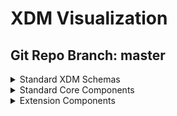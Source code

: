 # XDM Visualization
## Git Repo Branch: master
<details>
<summary>Standard XDM Schemas</summary>
<ul>
<li><a href="http://opensource.adobe.com/xdmVisualization/prod/master/uberschemas.product-generated.html">uberschemas.product-generated</a></li>
<li><a href="http://opensource.adobe.com/xdmVisualization/prod/master/uberschemas.opportunity-contact-role-generated.html">uberschemas.opportunity-contact-role-generated</a></li>
<li><a href="http://opensource.adobe.com/xdmVisualization/prod/master/uberschemas.campaign-generated.html">uberschemas.campaign-generated</a></li>
<li><a href="http://opensource.adobe.com/xdmVisualization/prod/master/uberschemas.opportunity-generated.html">uberschemas.opportunity-generated</a></li>
<li><a href="http://opensource.adobe.com/xdmVisualization/prod/master/uberschemas.profile-generated.html">uberschemas.profile-generated</a></li>
<li><a href="http://opensource.adobe.com/xdmVisualization/prod/master/uberschemas.segmentdefinition-generated.html">uberschemas.segmentdefinition-generated</a></li>
<li><a href="http://opensource.adobe.com/xdmVisualization/prod/master/uberschemas.graphs-generated.html">uberschemas.graphs-generated</a></li>
<li><a href="http://opensource.adobe.com/xdmVisualization/prod/master/uberschemas.experienceevent-generated.html">uberschemas.experienceevent-generated</a></li>
<li><a href="http://opensource.adobe.com/xdmVisualization/prod/master/uberschemas.account-generated.html">uberschemas.account-generated</a></li>
<li><a href="http://opensource.adobe.com/xdmVisualization/prod/master/uberschemas.campaign-member-generated.html">uberschemas.campaign-member-generated</a></li>
</ul>
</details>
<details>
<summary>Standard Core Components</summary>
<ul>
<li><a href="http://opensource.adobe.com/xdmVisualization/prod/master/behaviors.time-series.html">behaviors.time-series</a></li>
<li><a href="http://opensource.adobe.com/xdmVisualization/prod/master/behaviors.record.html">behaviors.record</a></li>
<li><a href="http://opensource.adobe.com/xdmVisualization/prod/master/common.identity.html">common.identity</a></li>
<li><a href="http://opensource.adobe.com/xdmVisualization/prod/master/classes.experienceevent.html">classes.experienceevent</a></li>
<li><a href="http://opensource.adobe.com/xdmVisualization/prod/master/classes.profile.html">classes.profile</a></li>
<li><a href="http://opensource.adobe.com/xdmVisualization/prod/master/classes.graphs.html">classes.graphs</a></li>
<li><a href="http://opensource.adobe.com/xdmVisualization/prod/master/classes.product.html">classes.product</a></li>
<li><a href="http://opensource.adobe.com/xdmVisualization/prod/master/classes.campaign.html">classes.campaign</a></li>
<li><a href="http://opensource.adobe.com/xdmVisualization/prod/master/classes.b2b.account.html">classes.b2b.account</a></li>
<li><a href="http://opensource.adobe.com/xdmVisualization/prod/master/classes.b2b.account-person.html">classes.b2b.account-person</a></li>
<li><a href="http://opensource.adobe.com/xdmVisualization/prod/master/classes.b2b.marketing-list-member.html">classes.b2b.marketing-list-member</a></li>
<li><a href="http://opensource.adobe.com/xdmVisualization/prod/master/classes.b2b.opportunity.html">classes.b2b.opportunity</a></li>
<li><a href="http://opensource.adobe.com/xdmVisualization/prod/master/classes.b2b.opportunity-contact-role.html">classes.b2b.opportunity-contact-role</a></li>
<li><a href="http://opensource.adobe.com/xdmVisualization/prod/master/classes.b2b.marketing-list.html">classes.b2b.marketing-list</a></li>
<li><a href="http://opensource.adobe.com/xdmVisualization/prod/master/classes.b2b.opportunity-person.html">classes.b2b.opportunity-person</a></li>
<li><a href="http://opensource.adobe.com/xdmVisualization/prod/master/classes.campaign-member.html">classes.campaign-member</a></li>
<li><a href="http://opensource.adobe.com/xdmVisualization/prod/master/classes.segmentdefinition.html">classes.segmentdefinition</a></li>
<li><a href="http://opensource.adobe.com/xdmVisualization/prod/master/classes.fsi.atm.html">classes.fsi.atm</a></li>
<li><a href="http://opensource.adobe.com/xdmVisualization/prod/master/classes.fsi.branch.html">classes.fsi.branch</a></li>
<li><a href="http://opensource.adobe.com/xdmVisualization/prod/master/datatypes.device.html">datatypes.device</a></li>
<li><a href="http://opensource.adobe.com/xdmVisualization/prod/master/datatypes.interactions.poi-interaction.html">datatypes.interactions.poi-interaction</a></li>
<li><a href="http://opensource.adobe.com/xdmVisualization/prod/master/datatypes.interactions.meeting-interaction.html">datatypes.interactions.meeting-interaction</a></li>
<li><a href="http://opensource.adobe.com/xdmVisualization/prod/master/datatypes.interactions.email-interaction.html">datatypes.interactions.email-interaction</a></li>
<li><a href="http://opensource.adobe.com/xdmVisualization/prod/master/datatypes.interactions.beacon-interaction-details.html">datatypes.interactions.beacon-interaction-details</a></li>
<li><a href="http://opensource.adobe.com/xdmVisualization/prod/master/datatypes.interactions.phone-interaction.html">datatypes.interactions.phone-interaction</a></li>
<li><a href="http://opensource.adobe.com/xdmVisualization/prod/master/datatypes.identityitem.html">datatypes.identityitem</a></li>
<li><a href="http://opensource.adobe.com/xdmVisualization/prod/master/datatypes.consentstring.html">datatypes.consentstring</a></li>
<li><a href="http://opensource.adobe.com/xdmVisualization/prod/master/datatypes.currency.html">datatypes.currency</a></li>
<li><a href="http://opensource.adobe.com/xdmVisualization/prod/master/datatypes.environment.html">datatypes.environment</a></li>
<li><a href="http://opensource.adobe.com/xdmVisualization/prod/master/datatypes.demographic.emailaddress.html">datatypes.demographic.emailaddress</a></li>
<li><a href="http://opensource.adobe.com/xdmVisualization/prod/master/datatypes.demographic.geo.html">datatypes.demographic.geo</a></li>
<li><a href="http://opensource.adobe.com/xdmVisualization/prod/master/datatypes.demographic.place.html">datatypes.demographic.place</a></li>
<li><a href="http://opensource.adobe.com/xdmVisualization/prod/master/datatypes.demographic.phonenumber.html">datatypes.demographic.phonenumber</a></li>
<li><a href="http://opensource.adobe.com/xdmVisualization/prod/master/datatypes.demographic.geounit.html">datatypes.demographic.geounit</a></li>
<li><a href="http://opensource.adobe.com/xdmVisualization/prod/master/datatypes.demographic.address.html">datatypes.demographic.address</a></li>
<li><a href="http://opensource.adobe.com/xdmVisualization/prod/master/datatypes.enduserids.html">datatypes.enduserids</a></li>
<li><a href="http://opensource.adobe.com/xdmVisualization/prod/master/datatypes.pushdetail.html">datatypes.pushdetail</a></li>
<li><a href="http://opensource.adobe.com/xdmVisualization/prod/master/datatypes.person.person.html">datatypes.person.person</a></li>
<li><a href="http://opensource.adobe.com/xdmVisualization/prod/master/datatypes.person.person-name.html">datatypes.person.person-name</a></li>
<li><a href="http://opensource.adobe.com/xdmVisualization/prod/master/datatypes.web.webpagedetails.html">datatypes.web.webpagedetails</a></li>
<li><a href="http://opensource.adobe.com/xdmVisualization/prod/master/datatypes.web.webinfo.html">datatypes.web.webinfo</a></li>
<li><a href="http://opensource.adobe.com/xdmVisualization/prod/master/datatypes.web.webreferrer.html">datatypes.web.webreferrer</a></li>
<li><a href="http://opensource.adobe.com/xdmVisualization/prod/master/datatypes.web.webinteraction.html">datatypes.web.webinteraction</a></li>
<li><a href="http://opensource.adobe.com/xdmVisualization/prod/master/datatypes.geo-interaction-details.html">datatypes.geo-interaction-details</a></li>
<li><a href="http://opensource.adobe.com/xdmVisualization/prod/master/datatypes.consent-preferences.html">datatypes.consent-preferences</a></li>
<li><a href="http://opensource.adobe.com/xdmVisualization/prod/master/datatypes.poi-detail.html">datatypes.poi-detail</a></li>
<li><a href="http://opensource.adobe.com/xdmVisualization/prod/master/datatypes.optinout-additional-details.html">datatypes.optinout-additional-details</a></li>
<li><a href="http://opensource.adobe.com/xdmVisualization/prod/master/datatypes.product.html">datatypes.product</a></li>
<li><a href="http://opensource.adobe.com/xdmVisualization/prod/master/datatypes.pushnotificationtoken.html">datatypes.pushnotificationtoken</a></li>
<li><a href="http://opensource.adobe.com/xdmVisualization/prod/master/datatypes.optinout.html">datatypes.optinout</a></li>
<li><a href="http://opensource.adobe.com/xdmVisualization/prod/master/datatypes.b2b.account-organization.html">datatypes.b2b.account-organization</a></li>
<li><a href="http://opensource.adobe.com/xdmVisualization/prod/master/datatypes.b2b.organization.html">datatypes.b2b.organization</a></li>
<li><a href="http://opensource.adobe.com/xdmVisualization/prod/master/datatypes.b2b.b2b-source.html">datatypes.b2b.b2b-source</a></li>
<li><a href="http://opensource.adobe.com/xdmVisualization/prod/master/datatypes.b2b.b2b-account.html">datatypes.b2b.b2b-account</a></li>
<li><a href="http://opensource.adobe.com/xdmVisualization/prod/master/datatypes.b2b.orgunit.html">datatypes.b2b.orgunit</a></li>
<li><a href="http://opensource.adobe.com/xdmVisualization/prod/master/datatypes.player-state.html">datatypes.player-state</a></li>
<li><a href="http://opensource.adobe.com/xdmVisualization/prod/master/datatypes.namespace.html">datatypes.namespace</a></li>
<li><a href="http://opensource.adobe.com/xdmVisualization/prod/master/datatypes.search.html">datatypes.search</a></li>
<li><a href="http://opensource.adobe.com/xdmVisualization/prod/master/datatypes.deprecated-consentpreferences.html">datatypes.deprecated-consentpreferences</a></li>
<li><a href="http://opensource.adobe.com/xdmVisualization/prod/master/datatypes.browserdetails.html">datatypes.browserdetails</a></li>
<li><a href="http://opensource.adobe.com/xdmVisualization/prod/master/datatypes.identity.html">datatypes.identity</a></li>
<li><a href="http://opensource.adobe.com/xdmVisualization/prod/master/datatypes.segmentidentity.html">datatypes.segmentidentity</a></li>
<li><a href="http://opensource.adobe.com/xdmVisualization/prod/master/datatypes.marketing.directmarketing-address.html">datatypes.marketing.directmarketing-address</a></li>
<li><a href="http://opensource.adobe.com/xdmVisualization/prod/master/datatypes.marketing.advertising-timed-asset-reference.html">datatypes.marketing.advertising-timed-asset-reference</a></li>
<li><a href="http://opensource.adobe.com/xdmVisualization/prod/master/datatypes.marketing.marketing.html">datatypes.marketing.marketing</a></li>
<li><a href="http://opensource.adobe.com/xdmVisualization/prod/master/datatypes.marketing.directmarketing-phonenumber.html">datatypes.marketing.directmarketing-phonenumber</a></li>
<li><a href="http://opensource.adobe.com/xdmVisualization/prod/master/datatypes.marketing.advertising-break.html">datatypes.marketing.advertising-break</a></li>
<li><a href="http://opensource.adobe.com/xdmVisualization/prod/master/datatypes.marketing.adviewability.html">datatypes.marketing.adviewability</a></li>
<li><a href="http://opensource.adobe.com/xdmVisualization/prod/master/datatypes.marketing.advertising.html">datatypes.marketing.advertising</a></li>
<li><a href="http://opensource.adobe.com/xdmVisualization/prod/master/datatypes.marketing.direct-marketing.html">datatypes.marketing.direct-marketing</a></li>
<li><a href="http://opensource.adobe.com/xdmVisualization/prod/master/datatypes.marketing.advertising-timed-asset-view-details.html">datatypes.marketing.advertising-timed-asset-view-details</a></li>
<li><a href="http://opensource.adobe.com/xdmVisualization/prod/master/datatypes.marketing.commerce.html">datatypes.marketing.commerce</a></li>
<li><a href="http://opensource.adobe.com/xdmVisualization/prod/master/datatypes.marketing.directmarketing-emailaddress.html">datatypes.marketing.directmarketing-emailaddress</a></li>
<li><a href="http://opensource.adobe.com/xdmVisualization/prod/master/datatypes.external.id3.audio.html">datatypes.external.id3.audio</a></li>
<li><a href="http://opensource.adobe.com/xdmVisualization/prod/master/datatypes.external.schema.geoshape.html">datatypes.external.schema.geoshape</a></li>
<li><a href="http://opensource.adobe.com/xdmVisualization/prod/master/datatypes.external.schema.geocircle.html">datatypes.external.schema.geocircle</a></li>
<li><a href="http://opensource.adobe.com/xdmVisualization/prod/master/datatypes.external.schema.geocoordinates.html">datatypes.external.schema.geocoordinates</a></li>
<li><a href="http://opensource.adobe.com/xdmVisualization/prod/master/datatypes.external.iptc.season.html">datatypes.external.iptc.season</a></li>
<li><a href="http://opensource.adobe.com/xdmVisualization/prod/master/datatypes.external.iptc.series.html">datatypes.external.iptc.series</a></li>
<li><a href="http://opensource.adobe.com/xdmVisualization/prod/master/datatypes.external.iptc.creator.html">datatypes.external.iptc.creator</a></li>
<li><a href="http://opensource.adobe.com/xdmVisualization/prod/master/datatypes.external.iptc.rating.html">datatypes.external.iptc.rating</a></li>
<li><a href="http://opensource.adobe.com/xdmVisualization/prod/master/datatypes.external.iptc.episode.html">datatypes.external.iptc.episode</a></li>
<li><a href="http://opensource.adobe.com/xdmVisualization/prod/master/datatypes.profilestitch.html">datatypes.profilestitch</a></li>
<li><a href="http://opensource.adobe.com/xdmVisualization/prod/master/datatypes.placecontext.html">datatypes.placecontext</a></li>
<li><a href="http://opensource.adobe.com/xdmVisualization/prod/master/datatypes.auditing.auditable.html">datatypes.auditing.auditable</a></li>
<li><a href="http://opensource.adobe.com/xdmVisualization/prod/master/datatypes.auditing.external-source-system-audit.html">datatypes.auditing.external-source-system-audit</a></li>
<li><a href="http://opensource.adobe.com/xdmVisualization/prod/master/datatypes.productlistitem.html">datatypes.productlistitem</a></li>
<li><a href="http://opensource.adobe.com/xdmVisualization/prod/master/datatypes.data.linkclicks.html">datatypes.data.linkclicks</a></li>
<li><a href="http://opensource.adobe.com/xdmVisualization/prod/master/datatypes.data.product-list-adds.html">datatypes.data.product-list-adds</a></li>
<li><a href="http://opensource.adobe.com/xdmVisualization/prod/master/datatypes.data.product-list-reopens.html">datatypes.data.product-list-reopens</a></li>
<li><a href="http://opensource.adobe.com/xdmVisualization/prod/master/datatypes.data.product-list-opens.html">datatypes.data.product-list-opens</a></li>
<li><a href="http://opensource.adobe.com/xdmVisualization/prod/master/datatypes.data.user-complaints.html">datatypes.data.user-complaints</a></li>
<li><a href="http://opensource.adobe.com/xdmVisualization/prod/master/datatypes.data.checkouts.html">datatypes.data.checkouts</a></li>
<li><a href="http://opensource.adobe.com/xdmVisualization/prod/master/datatypes.data.metricdefinition.html">datatypes.data.metricdefinition</a></li>
<li><a href="http://opensource.adobe.com/xdmVisualization/prod/master/datatypes.data.poi-exits.html">datatypes.data.poi-exits</a></li>
<li><a href="http://opensource.adobe.com/xdmVisualization/prod/master/datatypes.data.product-list-views.html">datatypes.data.product-list-views</a></li>
<li><a href="http://opensource.adobe.com/xdmVisualization/prod/master/datatypes.data.paymentitem.html">datatypes.data.paymentitem</a></li>
<li><a href="http://opensource.adobe.com/xdmVisualization/prod/master/datatypes.data.measure.html">datatypes.data.measure</a></li>
<li><a href="http://opensource.adobe.com/xdmVisualization/prod/master/datatypes.data.pageviews.html">datatypes.data.pageviews</a></li>
<li><a href="http://opensource.adobe.com/xdmVisualization/prod/master/datatypes.data.unsubscriptions.html">datatypes.data.unsubscriptions</a></li>
<li><a href="http://opensource.adobe.com/xdmVisualization/prod/master/datatypes.data.save-for-laters.html">datatypes.data.save-for-laters</a></li>
<li><a href="http://opensource.adobe.com/xdmVisualization/prod/master/datatypes.data.record-timeseries-events.html">datatypes.data.record-timeseries-events</a></li>
<li><a href="http://opensource.adobe.com/xdmVisualization/prod/master/datatypes.data.bounces.html">datatypes.data.bounces</a></li>
<li><a href="http://opensource.adobe.com/xdmVisualization/prod/master/datatypes.data.not-sent.html">datatypes.data.not-sent</a></li>
<li><a href="http://opensource.adobe.com/xdmVisualization/prod/master/datatypes.data.datasource.html">datatypes.data.datasource</a></li>
<li><a href="http://opensource.adobe.com/xdmVisualization/prod/master/datatypes.data.product-views.html">datatypes.data.product-views</a></li>
<li><a href="http://opensource.adobe.com/xdmVisualization/prod/master/datatypes.data.product-list-removals.html">datatypes.data.product-list-removals</a></li>
<li><a href="http://opensource.adobe.com/xdmVisualization/prod/master/datatypes.data.impressions.html">datatypes.data.impressions</a></li>
<li><a href="http://opensource.adobe.com/xdmVisualization/prod/master/datatypes.data.mirror-pages.html">datatypes.data.mirror-pages</a></li>
<li><a href="http://opensource.adobe.com/xdmVisualization/prod/master/datatypes.data.order.html">datatypes.data.order</a></li>
<li><a href="http://opensource.adobe.com/xdmVisualization/prod/master/datatypes.data.non-deliverables.html">datatypes.data.non-deliverables</a></li>
<li><a href="http://opensource.adobe.com/xdmVisualization/prod/master/datatypes.data.purchases.html">datatypes.data.purchases</a></li>
<li><a href="http://opensource.adobe.com/xdmVisualization/prod/master/datatypes.data.sends.html">datatypes.data.sends</a></li>
<li><a href="http://opensource.adobe.com/xdmVisualization/prod/master/datatypes.data.opens.html">datatypes.data.opens</a></li>
<li><a href="http://opensource.adobe.com/xdmVisualization/prod/master/datatypes.data.cart-abandons.html">datatypes.data.cart-abandons</a></li>
<li><a href="http://opensource.adobe.com/xdmVisualization/prod/master/datatypes.data.poi-entries.html">datatypes.data.poi-entries</a></li>
<li><a href="http://opensource.adobe.com/xdmVisualization/prod/master/datatypes.industry-verticals.comparisons.html">datatypes.industry-verticals.comparisons</a></li>
<li><a href="http://opensource.adobe.com/xdmVisualization/prod/master/datatypes.industry-verticals.implementationdetails.html">datatypes.industry-verticals.implementationdetails</a></li>
<li><a href="http://opensource.adobe.com/xdmVisualization/prod/master/datatypes.industry-verticals.tool-usage.html">datatypes.industry-verticals.tool-usage</a></li>
<li><a href="http://opensource.adobe.com/xdmVisualization/prod/master/datatypes.industry-verticals.policy-details.html">datatypes.industry-verticals.policy-details</a></li>
<li><a href="http://opensource.adobe.com/xdmVisualization/prod/master/datatypes.industry-verticals.impressions.html">datatypes.industry-verticals.impressions</a></li>
<li><a href="http://opensource.adobe.com/xdmVisualization/prod/master/datatypes.industry-verticals.form-applications.html">datatypes.industry-verticals.form-applications</a></li>
<li><a href="http://opensource.adobe.com/xdmVisualization/prod/master/datatypes.industry-verticals.transaction.html">datatypes.industry-verticals.transaction</a></li>
<li><a href="http://opensource.adobe.com/xdmVisualization/prod/master/datatypes.industry-verticals.file-transfer.html">datatypes.industry-verticals.file-transfer</a></li>
<li><a href="http://opensource.adobe.com/xdmVisualization/prod/master/datatypes.industry-verticals.subscription.html">datatypes.industry-verticals.subscription</a></li>
<li><a href="http://opensource.adobe.com/xdmVisualization/prod/master/datatypes.industry-verticals.selfservice.html">datatypes.industry-verticals.selfservice</a></li>
<li><a href="http://opensource.adobe.com/xdmVisualization/prod/master/datatypes.industry-verticals.internal-site-search.html">datatypes.industry-verticals.internal-site-search</a></li>
<li><a href="http://opensource.adobe.com/xdmVisualization/prod/master/datatypes.industry-verticals.financial-account.html">datatypes.industry-verticals.financial-account</a></li>
<li><a href="http://opensource.adobe.com/xdmVisualization/prod/master/datatypes.segmentmembershipitem.html">datatypes.segmentmembershipitem</a></li>
<li><a href="http://opensource.adobe.com/xdmVisualization/prod/master/datatypes.application.html">datatypes.application</a></li>
<li><a href="http://opensource.adobe.com/xdmVisualization/prod/master/datatypes.segmentmembership.html">datatypes.segmentmembership</a></li>
<li><a href="http://opensource.adobe.com/xdmVisualization/prod/master/datatypes.profilestitchidentity.html">datatypes.profilestitchidentity</a></li>
<li><a href="http://opensource.adobe.com/xdmVisualization/prod/master/datatypes.channels.channel.html">datatypes.channels.channel</a></li>
<li><a href="http://opensource.adobe.com/xdmVisualization/prod/master/datatypes.channels.application.html">datatypes.channels.application</a></li>
<li><a href="http://opensource.adobe.com/xdmVisualization/prod/master/datatypes.channels.phone.html">datatypes.channels.phone</a></li>
<li><a href="http://opensource.adobe.com/xdmVisualization/prod/master/datatypes.media.media-timed-qoe.html">datatypes.media.media-timed-qoe</a></li>
<li><a href="http://opensource.adobe.com/xdmVisualization/prod/master/datatypes.media.media-timed.html">datatypes.media.media-timed</a></li>
<li><a href="http://opensource.adobe.com/xdmVisualization/prod/master/datatypes.media.media-timed-chapter-view-details.html">datatypes.media.media-timed-chapter-view-details</a></li>
<li><a href="http://opensource.adobe.com/xdmVisualization/prod/master/datatypes.media.media-timed-chapter.html">datatypes.media.media-timed-chapter</a></li>
<li><a href="http://opensource.adobe.com/xdmVisualization/prod/master/datatypes.media.media-timed-asset-view-details.html">datatypes.media.media-timed-asset-view-details</a></li>
<li><a href="http://opensource.adobe.com/xdmVisualization/prod/master/datatypes.media.media.html">datatypes.media.media</a></li>
<li><a href="http://opensource.adobe.com/xdmVisualization/prod/master/datatypes.media.media-timed-chapter-asset-reference.html">datatypes.media.media-timed-chapter-asset-reference</a></li>
<li><a href="http://opensource.adobe.com/xdmVisualization/prod/master/datatypes.media.media-timed-asset-reference.html">datatypes.media.media-timed-asset-reference</a></li>
<li><a href="http://opensource.adobe.com/xdmVisualization/prod/master/datatypes.media.media-timed-audio.html">datatypes.media.media-timed-audio</a></li>
<li><a href="http://opensource.adobe.com/xdmVisualization/prod/master/mixins.opportunity.opportunity-details.html">mixins.opportunity.opportunity-details</a></li>
<li><a href="http://opensource.adobe.com/xdmVisualization/prod/master/mixins.segment-definition.segmentdefinition-expression.html">mixins.segment-definition.segmentdefinition-expression</a></li>
<li><a href="http://opensource.adobe.com/xdmVisualization/prod/master/mixins.shared.external-source-system-audit-details.html">mixins.shared.external-source-system-audit-details</a></li>
<li><a href="http://opensource.adobe.com/xdmVisualization/prod/master/mixins.shared.identitymap.html">mixins.shared.identitymap</a></li>
<li><a href="http://opensource.adobe.com/xdmVisualization/prod/master/mixins.shared.person-identifier.html">mixins.shared.person-identifier</a></li>
<li><a href="http://opensource.adobe.com/xdmVisualization/prod/master/mixins.product.product-category.html">mixins.product.product-category</a></li>
<li><a href="http://opensource.adobe.com/xdmVisualization/prod/master/mixins.product.product-catalog.html">mixins.product.product-catalog</a></li>
<li><a href="http://opensource.adobe.com/xdmVisualization/prod/master/mixins.product.product-identifiers.html">mixins.product.product-identifiers</a></li>
<li><a href="http://opensource.adobe.com/xdmVisualization/prod/master/mixins.product.product-catalog-category.html">mixins.product.product-catalog-category</a></li>
<li><a href="http://opensource.adobe.com/xdmVisualization/prod/master/mixins.product.product-measurement.html">mixins.product.product-measurement</a></li>
<li><a href="http://opensource.adobe.com/xdmVisualization/prod/master/mixins.profile.b2b-person-components.html">mixins.profile.b2b-person-components</a></li>
<li><a href="http://opensource.adobe.com/xdmVisualization/prod/master/mixins.profile.profile-person-details-v2.html">mixins.profile.profile-person-details-v2</a></li>
<li><a href="http://opensource.adobe.com/xdmVisualization/prod/master/mixins.profile.profile-segmentation.html">mixins.profile.profile-segmentation</a></li>
<li><a href="http://opensource.adobe.com/xdmVisualization/prod/master/mixins.profile.profile-inferred-person.html">mixins.profile.profile-inferred-person</a></li>
<li><a href="http://opensource.adobe.com/xdmVisualization/prod/master/mixins.profile.profile-test-profile.html">mixins.profile.profile-test-profile</a></li>
<li><a href="http://opensource.adobe.com/xdmVisualization/prod/master/mixins.profile.profile-work-details.html">mixins.profile.profile-work-details</a></li>
<li><a href="http://opensource.adobe.com/xdmVisualization/prod/master/mixins.profile.profile-consents.html">mixins.profile.profile-consents</a></li>
<li><a href="http://opensource.adobe.com/xdmVisualization/prod/master/mixins.profile.profile-preferences-details.html">mixins.profile.profile-preferences-details</a></li>
<li><a href="http://opensource.adobe.com/xdmVisualization/prod/master/mixins.profile.profile-directmarketing.html">mixins.profile.profile-directmarketing</a></li>
<li><a href="http://opensource.adobe.com/xdmVisualization/prod/master/mixins.profile.profile-personal-details.html">mixins.profile.profile-personal-details</a></li>
<li><a href="http://opensource.adobe.com/xdmVisualization/prod/master/mixins.profile.profile-phones.html">mixins.profile.profile-phones</a></li>
<li><a href="http://opensource.adobe.com/xdmVisualization/prod/master/mixins.profile.profile-push-notification-details.html">mixins.profile.profile-push-notification-details</a></li>
<li><a href="http://opensource.adobe.com/xdmVisualization/prod/master/mixins.profile.profile-subscriptions.html">mixins.profile.profile-subscriptions</a></li>
<li><a href="http://opensource.adobe.com/xdmVisualization/prod/master/mixins.profile.b2b-person-details.html">mixins.profile.b2b-person-details</a></li>
<li><a href="http://opensource.adobe.com/xdmVisualization/prod/master/mixins.profile.profile-privacy.html">mixins.profile.profile-privacy</a></li>
<li><a href="http://opensource.adobe.com/xdmVisualization/prod/master/mixins.profile.profile-push-details.html">mixins.profile.profile-push-details</a></li>
<li><a href="http://opensource.adobe.com/xdmVisualization/prod/master/mixins.profile.profile-other-work-details.html">mixins.profile.profile-other-work-details</a></li>
<li><a href="http://opensource.adobe.com/xdmVisualization/prod/master/mixins.profile.profile-owning-entities.html">mixins.profile.profile-owning-entities</a></li>
<li><a href="http://opensource.adobe.com/xdmVisualization/prod/master/mixins.profile.profile-person-details.html">mixins.profile.profile-person-details</a></li>
<li><a href="http://opensource.adobe.com/xdmVisualization/prod/master/mixins.experience-event.experienceevent-implementation-details.html">mixins.experience-event.experienceevent-implementation-details</a></li>
<li><a href="http://opensource.adobe.com/xdmVisualization/prod/master/mixins.experience-event.experienceevent-segmentmembership.html">mixins.experience-event.experienceevent-segmentmembership</a></li>
<li><a href="http://opensource.adobe.com/xdmVisualization/prod/master/mixins.experience-event.experienceevent-directmarketing.html">mixins.experience-event.experienceevent-directmarketing</a></li>
<li><a href="http://opensource.adobe.com/xdmVisualization/prod/master/mixins.experience-event.experienceevent-profile-stitch.html">mixins.experience-event.experienceevent-profile-stitch</a></li>
<li><a href="http://opensource.adobe.com/xdmVisualization/prod/master/mixins.experience-event.experienceevent-consumer.html">mixins.experience-event.experienceevent-consumer</a></li>
<li><a href="http://opensource.adobe.com/xdmVisualization/prod/master/mixins.experience-event.experienceevent-paperless-enrollment-steps.html">mixins.experience-event.experienceevent-paperless-enrollment-steps</a></li>
<li><a href="http://opensource.adobe.com/xdmVisualization/prod/master/mixins.experience-event.experienceevent-user-login-process.html">mixins.experience-event.experienceevent-user-login-process</a></li>
<li><a href="http://opensource.adobe.com/xdmVisualization/prod/master/mixins.experience-event.experienceevent-commerce.html">mixins.experience-event.experienceevent-commerce</a></li>
<li><a href="http://opensource.adobe.com/xdmVisualization/prod/master/mixins.experience-event.experienceevent-marketing.html">mixins.experience-event.experienceevent-marketing</a></li>
<li><a href="http://opensource.adobe.com/xdmVisualization/prod/master/mixins.experience-event.experienceevent-technical-details.html">mixins.experience-event.experienceevent-technical-details</a></li>
<li><a href="http://opensource.adobe.com/xdmVisualization/prod/master/mixins.experience-event.experienceevent-user-account-details.html">mixins.experience-event.experienceevent-user-account-details</a></li>
<li><a href="http://opensource.adobe.com/xdmVisualization/prod/master/mixins.experience-event.experienceevent-support-site-search.html">mixins.experience-event.experienceevent-support-site-search</a></li>
<li><a href="http://opensource.adobe.com/xdmVisualization/prod/master/mixins.experience-event.experienceevent-social-network-usage-details.html">mixins.experience-event.experienceevent-social-network-usage-details</a></li>
<li><a href="http://opensource.adobe.com/xdmVisualization/prod/master/mixins.experience-event.experienceevent-knowledge-base-details.html">mixins.experience-event.experienceevent-knowledge-base-details</a></li>
<li><a href="http://opensource.adobe.com/xdmVisualization/prod/master/mixins.experience-event.experienceevent-enduserids.html">mixins.experience-event.experienceevent-enduserids</a></li>
<li><a href="http://opensource.adobe.com/xdmVisualization/prod/master/mixins.experience-event.experienceevent-watchlist-steps.html">mixins.experience-event.experienceevent-watchlist-steps</a></li>
<li><a href="http://opensource.adobe.com/xdmVisualization/prod/master/mixins.experience-event.experienceevent-loyalty-details.html">mixins.experience-event.experienceevent-loyalty-details</a></li>
<li><a href="http://opensource.adobe.com/xdmVisualization/prod/master/mixins.experience-event.experienceevent-service-payment-details.html">mixins.experience-event.experienceevent-service-payment-details</a></li>
<li><a href="http://opensource.adobe.com/xdmVisualization/prod/master/mixins.experience-event.experienceevent-pushtracking.html">mixins.experience-event.experienceevent-pushtracking</a></li>
<li><a href="http://opensource.adobe.com/xdmVisualization/prod/master/mixins.experience-event.experienceevent-offer-impression-details.html">mixins.experience-event.experienceevent-offer-impression-details</a></li>
<li><a href="http://opensource.adobe.com/xdmVisualization/prod/master/mixins.experience-event.experienceevent-file-upload-details.html">mixins.experience-event.experienceevent-file-upload-details</a></li>
<li><a href="http://opensource.adobe.com/xdmVisualization/prod/master/mixins.experience-event.experienceevent-channel.html">mixins.experience-event.experienceevent-channel</a></li>
<li><a href="http://opensource.adobe.com/xdmVisualization/prod/master/mixins.experience-event.experienceevent-financial-calculator-steps.html">mixins.experience-event.experienceevent-financial-calculator-steps</a></li>
<li><a href="http://opensource.adobe.com/xdmVisualization/prod/master/mixins.experience-event.experienceevent-web.html">mixins.experience-event.experienceevent-web</a></li>
<li><a href="http://opensource.adobe.com/xdmVisualization/prod/master/mixins.experience-event.experienceevent-privacy.html">mixins.experience-event.experienceevent-privacy</a></li>
<li><a href="http://opensource.adobe.com/xdmVisualization/prod/master/mixins.experience-event.experienceevent-search.html">mixins.experience-event.experienceevent-search</a></li>
<li><a href="http://opensource.adobe.com/xdmVisualization/prod/master/mixins.experience-event.experienceevent-file-download-details.html">mixins.experience-event.experienceevent-file-download-details</a></li>
<li><a href="http://opensource.adobe.com/xdmVisualization/prod/master/mixins.experience-event.experienceevent-advertising.html">mixins.experience-event.experienceevent-advertising</a></li>
<li><a href="http://opensource.adobe.com/xdmVisualization/prod/master/mixins.experience-event.experienceevent-loan-details.html">mixins.experience-event.experienceevent-loan-details</a></li>
<li><a href="http://opensource.adobe.com/xdmVisualization/prod/master/mixins.experience-event.experienceevent-environment-details.html">mixins.experience-event.experienceevent-environment-details</a></li>
<li><a href="http://opensource.adobe.com/xdmVisualization/prod/master/mixins.experience-event.experienceevent-request-credit-score-steps.html">mixins.experience-event.experienceevent-request-credit-score-steps</a></li>
<li><a href="http://opensource.adobe.com/xdmVisualization/prod/master/mixins.experience-event.experienceevent-media.html">mixins.experience-event.experienceevent-media</a></li>
<li><a href="http://opensource.adobe.com/xdmVisualization/prod/master/mixins.experience-event.experienceevent-survey-response-details.html">mixins.experience-event.experienceevent-survey-response-details</a></li>
<li><a href="http://opensource.adobe.com/xdmVisualization/prod/master/mixins.experience-event.experienceevent-financial-account-creation-steps.html">mixins.experience-event.experienceevent-financial-account-creation-steps</a></li>
<li><a href="http://opensource.adobe.com/xdmVisualization/prod/master/mixins.experience-event.experienceevent-application.html">mixins.experience-event.experienceevent-application</a></li>
<li><a href="http://opensource.adobe.com/xdmVisualization/prod/master/mixins.experience-event.experienceevent-quote-request-steps.html">mixins.experience-event.experienceevent-quote-request-steps</a></li>
<li><a href="http://opensource.adobe.com/xdmVisualization/prod/master/mixins.experience-event.events.scorechanged.html">mixins.experience-event.events.scorechanged</a></li>
<li><a href="http://opensource.adobe.com/xdmVisualization/prod/master/mixins.experience-event.events.linkclicks.html">mixins.experience-event.events.linkclicks</a></li>
<li><a href="http://opensource.adobe.com/xdmVisualization/prod/master/mixins.experience-event.events.convert-lead.html">mixins.experience-event.events.convert-lead</a></li>
<li><a href="http://opensource.adobe.com/xdmVisualization/prod/master/mixins.experience-event.events.add-to-list.html">mixins.experience-event.events.add-to-list</a></li>
<li><a href="http://opensource.adobe.com/xdmVisualization/prod/master/mixins.experience-event.events.opportunityupdated.html">mixins.experience-event.events.opportunityupdated</a></li>
<li><a href="http://opensource.adobe.com/xdmVisualization/prod/master/mixins.experience-event.events.interesting-moment.html">mixins.experience-event.events.interesting-moment</a></li>
<li><a href="http://opensource.adobe.com/xdmVisualization/prod/master/mixins.experience-event.events.formfilledout.html">mixins.experience-event.events.formfilledout</a></li>
<li><a href="http://opensource.adobe.com/xdmVisualization/prod/master/mixins.experience-event.events.visit-webpage.html">mixins.experience-event.events.visit-webpage</a></li>
<li><a href="http://opensource.adobe.com/xdmVisualization/prod/master/mixins.experience-event.events.emailbounced.html">mixins.experience-event.events.emailbounced</a></li>
<li><a href="http://opensource.adobe.com/xdmVisualization/prod/master/mixins.experience-event.events.emailunsubscribed.html">mixins.experience-event.events.emailunsubscribed</a></li>
<li><a href="http://opensource.adobe.com/xdmVisualization/prod/master/mixins.experience-event.events.new-lead.html">mixins.experience-event.events.new-lead</a></li>
<li><a href="http://opensource.adobe.com/xdmVisualization/prod/master/mixins.experience-event.events.remove-from-opportunity.html">mixins.experience-event.events.remove-from-opportunity</a></li>
<li><a href="http://opensource.adobe.com/xdmVisualization/prod/master/mixins.experience-event.events.emailbouncedsoft.html">mixins.experience-event.events.emailbouncedsoft</a></li>
<li><a href="http://opensource.adobe.com/xdmVisualization/prod/master/mixins.experience-event.events.remove-from-list.html">mixins.experience-event.events.remove-from-list</a></li>
<li><a href="http://opensource.adobe.com/xdmVisualization/prod/master/mixins.experience-event.events.add-to-opportunity.html">mixins.experience-event.events.add-to-opportunity</a></li>
<li><a href="http://opensource.adobe.com/xdmVisualization/prod/master/mixins.experience-event.events.statusincampaignprogressionchanged.html">mixins.experience-event.events.statusincampaignprogressionchanged</a></li>
<li><a href="http://opensource.adobe.com/xdmVisualization/prod/master/mixins.experience-event.events.emailopened.html">mixins.experience-event.events.emailopened</a></li>
<li><a href="http://opensource.adobe.com/xdmVisualization/prod/master/mixins.experience-event.events.emailclicked.html">mixins.experience-event.events.emailclicked</a></li>
<li><a href="http://opensource.adobe.com/xdmVisualization/prod/master/mixins.experience-event.events.emaildelivered.html">mixins.experience-event.events.emaildelivered</a></li>
<li><a href="http://opensource.adobe.com/xdmVisualization/prod/master/mixins.experience-event.experienceevent-card-actions.html">mixins.experience-event.experienceevent-card-actions</a></li>
<li><a href="http://opensource.adobe.com/xdmVisualization/prod/master/mixins.experience-event.experienceevent-support-request.html">mixins.experience-event.experienceevent-support-request</a></li>
<li><a href="http://opensource.adobe.com/xdmVisualization/prod/master/mixins.experience-event.experienceevent-personal-finance-details.html">mixins.experience-event.experienceevent-personal-finance-details</a></li>
<li><a href="http://opensource.adobe.com/xdmVisualization/prod/master/mixins.experience-event.industry-verticals.experienceevent-contact-request-details.html">mixins.experience-event.industry-verticals.experienceevent-contact-request-details</a></li>
<li><a href="http://opensource.adobe.com/xdmVisualization/prod/master/mixins.experience-event.industry-verticals.experienceevent-lodging-reservation.html">mixins.experience-event.industry-verticals.experienceevent-lodging-reservation</a></li>
<li><a href="http://opensource.adobe.com/xdmVisualization/prod/master/mixins.experience-event.industry-verticals.experienceevent-upsell-details.html">mixins.experience-event.industry-verticals.experienceevent-upsell-details</a></li>
<li><a href="http://opensource.adobe.com/xdmVisualization/prod/master/mixins.experience-event.industry-verticals.experienceevent-flight-reservation.html">mixins.experience-event.industry-verticals.experienceevent-flight-reservation</a></li>
<li><a href="http://opensource.adobe.com/xdmVisualization/prod/master/mixins.experience-event.industry-verticals.experienceevent-dining-reservation.html">mixins.experience-event.industry-verticals.experienceevent-dining-reservation</a></li>
<li><a href="http://opensource.adobe.com/xdmVisualization/prod/master/mixins.experience-event.industry-verticals.experienceevent-device-details.html">mixins.experience-event.industry-verticals.experienceevent-device-details</a></li>
<li><a href="http://opensource.adobe.com/xdmVisualization/prod/master/mixins.experience-event.industry-verticals.experienceevent-appointment-request-steps.html">mixins.experience-event.industry-verticals.experienceevent-appointment-request-steps</a></li>
<li><a href="http://opensource.adobe.com/xdmVisualization/prod/master/mixins.experience-event.industry-verticals.experienceevent-credit-limit-increase-details.html">mixins.experience-event.industry-verticals.experienceevent-credit-limit-increase-details</a></li>
<li><a href="http://opensource.adobe.com/xdmVisualization/prod/master/mixins.experience-event.industry-verticals.experienceevent-upgrade-details.html">mixins.experience-event.industry-verticals.experienceevent-upgrade-details</a></li>
<li><a href="http://opensource.adobe.com/xdmVisualization/prod/master/mixins.experience-event.industry-verticals.experienceevent-bill-pay-steps.html">mixins.experience-event.industry-verticals.experienceevent-bill-pay-steps</a></li>
<li><a href="http://opensource.adobe.com/xdmVisualization/prod/master/mixins.experience-event.industry-verticals.experienceevent-alert-setup-steps.html">mixins.experience-event.industry-verticals.experienceevent-alert-setup-steps</a></li>
<li><a href="http://opensource.adobe.com/xdmVisualization/prod/master/mixins.experience-event.industry-verticals.experienceevent-claim-process.html">mixins.experience-event.industry-verticals.experienceevent-claim-process</a></li>
<li><a href="http://opensource.adobe.com/xdmVisualization/prod/master/mixins.experience-event.industry-verticals.experienceevent-vehicle-reservation.html">mixins.experience-event.industry-verticals.experienceevent-vehicle-reservation</a></li>
<li><a href="http://opensource.adobe.com/xdmVisualization/prod/master/mixins.experience-event.industry-verticals.experienceevent-flight.html">mixins.experience-event.industry-verticals.experienceevent-flight</a></li>
<li><a href="http://opensource.adobe.com/xdmVisualization/prod/master/mixins.experience-event.industry-verticals.experienceevent-autopay-enrollment-details.html">mixins.experience-event.industry-verticals.experienceevent-autopay-enrollment-details</a></li>
<li><a href="http://opensource.adobe.com/xdmVisualization/prod/master/mixins.experience-event.industry-verticals.experienceevent-reservation-details.html">mixins.experience-event.industry-verticals.experienceevent-reservation-details</a></li>
<li><a href="http://opensource.adobe.com/xdmVisualization/prod/master/mixins.experience-event.industry-verticals.experienceevent-dispute-steps.html">mixins.experience-event.industry-verticals.experienceevent-dispute-steps</a></li>
<li><a href="http://opensource.adobe.com/xdmVisualization/prod/master/mixins.experience-event.industry-verticals.experienceevent-card-application-process.html">mixins.experience-event.industry-verticals.experienceevent-card-application-process</a></li>
<li><a href="http://opensource.adobe.com/xdmVisualization/prod/master/mixins.experience-event.industry-verticals.experienceevent-alert-impressions.html">mixins.experience-event.industry-verticals.experienceevent-alert-impressions</a></li>
<li><a href="http://opensource.adobe.com/xdmVisualization/prod/master/mixins.experience-event.industry-verticals.experienceevent-deposit-details.html">mixins.experience-event.industry-verticals.experienceevent-deposit-details</a></li>
<li><a href="http://opensource.adobe.com/xdmVisualization/prod/master/mixins.experience-event.industry-verticals.experienceevent-balance-transfers.html">mixins.experience-event.industry-verticals.experienceevent-balance-transfers</a></li>
<li><a href="http://opensource.adobe.com/xdmVisualization/prod/master/mixins.experience-event.experienceevent-referral-steps.html">mixins.experience-event.experienceevent-referral-steps</a></li>
<li><a href="http://opensource.adobe.com/xdmVisualization/prod/master/mixins.opportunity-contact-role.opportunity-contact-role-details.html">mixins.opportunity-contact-role.opportunity-contact-role-details</a></li>
<li><a href="http://opensource.adobe.com/xdmVisualization/prod/master/mixins.campaign.campaign-details.html">mixins.campaign.campaign-details</a></li>
<li><a href="http://opensource.adobe.com/xdmVisualization/prod/master/mixins.campaign-member.campaign-member-details.html">mixins.campaign-member.campaign-member-details</a></li>
<li><a href="http://opensource.adobe.com/xdmVisualization/prod/master/mixins.graphs.graph.html">mixins.graphs.graph</a></li>
<li><a href="http://opensource.adobe.com/xdmVisualization/prod/master/mixins.graphs.graph-edge.html">mixins.graphs.graph-edge</a></li>
<li><a href="http://opensource.adobe.com/xdmVisualization/prod/master/mixins.graphs.graph-node.html">mixins.graphs.graph-node</a></li>
<li><a href="http://opensource.adobe.com/xdmVisualization/prod/master/mixins.account.account-details.html">mixins.account.account-details</a></li>
<li><a href="http://opensource.adobe.com/xdmVisualization/prod/master/mixins.account.related-accounts.html">mixins.account.related-accounts</a></li>
<li><a href="http://opensource.adobe.com/xdmVisualization/prod/master/mixins.account.account-components.html">mixins.account.account-components</a></li>
<li><a href="http://opensource.adobe.com/xdmVisualization/prod/master/mixins.deprecated.deprecated-profile-consent.html">mixins.deprecated.deprecated-profile-consent</a></li>
<li><a href="http://opensource.adobe.com/xdmVisualization/prod/master/mixins.deprecated.profile-identities-deprecated.html">mixins.deprecated.profile-identities-deprecated</a></li>
<li><a href="http://opensource.adobe.com/xdmVisualization/prod/master/mixins.deprecated.experienceevent-enduserids-deprecated.html">mixins.deprecated.experienceevent-enduserids-deprecated</a></li>
</ul>
</details>
<details>
<summary>Extension Components</summary>
<ul>
<li><a href="http://opensource.adobe.com/xdmVisualization/prod/master/adobe.experience.profile-edgeregion.html">adobe.experience.profile-edgeregion</a></li>
<li><a href="http://opensource.adobe.com/xdmVisualization/prod/master/adobe.experience.target-experienceevent.html">adobe.experience.target-experienceevent</a></li>
<li><a href="http://opensource.adobe.com/xdmVisualization/prod/master/adobe.experience.adcloud-experienceevent.html">adobe.experience.adcloud-experienceevent</a></li>
<li><a href="http://opensource.adobe.com/xdmVisualization/prod/master/adobe.experience.offer-management.proposition-response-detail.html">adobe.experience.offer-management.proposition-response-detail</a></li>
<li><a href="http://opensource.adobe.com/xdmVisualization/prod/master/adobe.experience.offer-management.offer-activity-detail.html">adobe.experience.offer-management.offer-activity-detail</a></li>
<li><a href="http://opensource.adobe.com/xdmVisualization/prod/master/adobe.experience.offer-management.offer-detail.html">adobe.experience.offer-management.offer-detail</a></li>
<li><a href="http://opensource.adobe.com/xdmVisualization/prod/master/adobe.experience.target.experienceevent-all.html">adobe.experience.target.experienceevent-all</a></li>
<li><a href="http://opensource.adobe.com/xdmVisualization/prod/master/adobe.experience.target.activity.preview.html">adobe.experience.target.activity.preview</a></li>
<li><a href="http://opensource.adobe.com/xdmVisualization/prod/master/adobe.experience.target.activity.activityevent.html">adobe.experience.target.activity.activityevent</a></li>
<li><a href="http://opensource.adobe.com/xdmVisualization/prod/master/adobe.experience.target.activity.activityevent.segmentevent.html">adobe.experience.target.activity.activityevent.segmentevent</a></li>
<li><a href="http://opensource.adobe.com/xdmVisualization/prod/master/adobe.experience.target.activity.activityevent.optionevent.html">adobe.experience.target.activity.activityevent.optionevent</a></li>
<li><a href="http://opensource.adobe.com/xdmVisualization/prod/master/adobe.experience.target.activity.activityevent.context.html">adobe.experience.target.activity.activityevent.context</a></li>
<li><a href="http://opensource.adobe.com/xdmVisualization/prod/master/adobe.experience.target.experienceevent-shared.html">adobe.experience.target.experienceevent-shared</a></li>
<li><a href="http://opensource.adobe.com/xdmVisualization/prod/master/adobe.experience.target.activity.html">adobe.experience.target.activity</a></li>
<li><a href="http://opensource.adobe.com/xdmVisualization/prod/master/adobe.experience.adcloud.experienceevent-all.html">adobe.experience.adcloud.experienceevent-all</a></li>
<li><a href="http://opensource.adobe.com/xdmVisualization/prod/master/adobe.experience.adcloud.adcloudsegment.html">adobe.experience.adcloud.adcloudsegment</a></li>
<li><a href="http://opensource.adobe.com/xdmVisualization/prod/master/adobe.experience.adcloud.searchadvertising.account.html">adobe.experience.adcloud.searchadvertising.account</a></li>
<li><a href="http://opensource.adobe.com/xdmVisualization/prod/master/adobe.experience.adcloud.searchadvertising.aggregateperformancebykeyword.html">adobe.experience.adcloud.searchadvertising.aggregateperformancebykeyword</a></li>
<li><a href="http://opensource.adobe.com/xdmVisualization/prod/master/adobe.experience.adcloud.searchadvertising.aggregateperformancebyad.html">adobe.experience.adcloud.searchadvertising.aggregateperformancebyad</a></li>
<li><a href="http://opensource.adobe.com/xdmVisualization/prod/master/adobe.experience.adcloud.searchadvertising.adgroup.html">adobe.experience.adcloud.searchadvertising.adgroup</a></li>
<li><a href="http://opensource.adobe.com/xdmVisualization/prod/master/adobe.experience.adcloud.searchadvertising.portfolio.html">adobe.experience.adcloud.searchadvertising.portfolio</a></li>
<li><a href="http://opensource.adobe.com/xdmVisualization/prod/master/adobe.experience.adcloud.searchadvertising.campaign.html">adobe.experience.adcloud.searchadvertising.campaign</a></li>
<li><a href="http://opensource.adobe.com/xdmVisualization/prod/master/adobe.experience.adcloud.searchadvertising.platform.html">adobe.experience.adcloud.searchadvertising.platform</a></li>
<li><a href="http://opensource.adobe.com/xdmVisualization/prod/master/adobe.experience.adcloud.searchadvertising.aggregateperformancebyadbykeyword.html">adobe.experience.adcloud.searchadvertising.aggregateperformancebyadbykeyword</a></li>
<li><a href="http://opensource.adobe.com/xdmVisualization/prod/master/adobe.experience.adcloud.profile-all.html">adobe.experience.adcloud.profile-all</a></li>
<li><a href="http://opensource.adobe.com/xdmVisualization/prod/master/adobe.experience.adcloud.partnerdata.html">adobe.experience.adcloud.partnerdata</a></li>
<li><a href="http://opensource.adobe.com/xdmVisualization/prod/master/adobe.experience.adcloud.creative.html">adobe.experience.adcloud.creative</a></li>
<li><a href="http://opensource.adobe.com/xdmVisualization/prod/master/adobe.experience.adcloud.attributedconversionmodel.html">adobe.experience.adcloud.attributedconversionmodel</a></li>
<li><a href="http://opensource.adobe.com/xdmVisualization/prod/master/adobe.experience.adcloud.segment.html">adobe.experience.adcloud.segment</a></li>
<li><a href="http://opensource.adobe.com/xdmVisualization/prod/master/adobe.experience.adcloud.advertisement.html">adobe.experience.adcloud.advertisement</a></li>
<li><a href="http://opensource.adobe.com/xdmVisualization/prod/master/adobe.experience.adcloud.fees.html">adobe.experience.adcloud.fees</a></li>
<li><a href="http://opensource.adobe.com/xdmVisualization/prod/master/adobe.experience.adcloud.campaign.html">adobe.experience.adcloud.campaign</a></li>
<li><a href="http://opensource.adobe.com/xdmVisualization/prod/master/adobe.experience.adcloud.creative-event.html">adobe.experience.adcloud.creative-event</a></li>
<li><a href="http://opensource.adobe.com/xdmVisualization/prod/master/adobe.experience.adcloud.inventory.html">adobe.experience.adcloud.inventory</a></li>
<li><a href="http://opensource.adobe.com/xdmVisualization/prod/master/adobe.experience.adcloud.conversiondetails.html">adobe.experience.adcloud.conversiondetails</a></li>
<li><a href="http://opensource.adobe.com/xdmVisualization/prod/master/adobe.experience.adcloud.addeliverydetails.html">adobe.experience.adcloud.addeliverydetails</a></li>
<li><a href="http://opensource.adobe.com/xdmVisualization/prod/master/adobe.experience.adcloud.searchads.account.html">adobe.experience.adcloud.searchads.account</a></li>
<li><a href="http://opensource.adobe.com/xdmVisualization/prod/master/adobe.experience.adcloud.searchads.aggregateperformancebykeyword.html">adobe.experience.adcloud.searchads.aggregateperformancebykeyword</a></li>
<li><a href="http://opensource.adobe.com/xdmVisualization/prod/master/adobe.experience.adcloud.searchads.aggregateperformancebyad.html">adobe.experience.adcloud.searchads.aggregateperformancebyad</a></li>
<li><a href="http://opensource.adobe.com/xdmVisualization/prod/master/adobe.experience.adcloud.searchads.adgroup.html">adobe.experience.adcloud.searchads.adgroup</a></li>
<li><a href="http://opensource.adobe.com/xdmVisualization/prod/master/adobe.experience.adcloud.searchads.portfolio.html">adobe.experience.adcloud.searchads.portfolio</a></li>
<li><a href="http://opensource.adobe.com/xdmVisualization/prod/master/adobe.experience.adcloud.searchads.campaign.html">adobe.experience.adcloud.searchads.campaign</a></li>
<li><a href="http://opensource.adobe.com/xdmVisualization/prod/master/adobe.experience.adcloud.searchads.transactionproperties.html">adobe.experience.adcloud.searchads.transactionproperties</a></li>
<li><a href="http://opensource.adobe.com/xdmVisualization/prod/master/adobe.experience.adcloud.searchads.platform.html">adobe.experience.adcloud.searchads.platform</a></li>
<li><a href="http://opensource.adobe.com/xdmVisualization/prod/master/adobe.experience.adcloud.searchads.aggregateperformancebyadbykeyword.html">adobe.experience.adcloud.searchads.aggregateperformancebyadbykeyword</a></li>
<li><a href="http://opensource.adobe.com/xdmVisualization/prod/master/adobe.experience.adcloud.syncedremarketingaudience.html">adobe.experience.adcloud.syncedremarketingaudience</a></li>
<li><a href="http://opensource.adobe.com/xdmVisualization/prod/master/adobe.experience.adcloud.dsp.account.html">adobe.experience.adcloud.dsp.account</a></li>
<li><a href="http://opensource.adobe.com/xdmVisualization/prod/master/adobe.experience.adcloud.dsp.placement.html">adobe.experience.adcloud.dsp.placement</a></li>
<li><a href="http://opensource.adobe.com/xdmVisualization/prod/master/adobe.experience.adcloud.dsp.promotedvideo.html">adobe.experience.adcloud.dsp.promotedvideo</a></li>
<li><a href="http://opensource.adobe.com/xdmVisualization/prod/master/adobe.experience.adcloud.dsp.advertisement.html">adobe.experience.adcloud.dsp.advertisement</a></li>
<li><a href="http://opensource.adobe.com/xdmVisualization/prod/master/adobe.experience.adcloud.dsp.campaign.html">adobe.experience.adcloud.dsp.campaign</a></li>
<li><a href="http://opensource.adobe.com/xdmVisualization/prod/master/adobe.experience.adcloud.dsp.site.html">adobe.experience.adcloud.dsp.site</a></li>
<li><a href="http://opensource.adobe.com/xdmVisualization/prod/master/adobe.experience.adcloud.dsp.advertiser.html">adobe.experience.adcloud.dsp.advertiser</a></li>
<li><a href="http://opensource.adobe.com/xdmVisualization/prod/master/adobe.experience.adcloud.dsp.package.html">adobe.experience.adcloud.dsp.package</a></li>
<li><a href="http://opensource.adobe.com/xdmVisualization/prod/master/adobe.experience.adcloud.productdetails.html">adobe.experience.adcloud.productdetails</a></li>
<li><a href="http://opensource.adobe.com/xdmVisualization/prod/master/adobe.experience.consumer-experienceevent.html">adobe.experience.consumer-experienceevent</a></li>
<li><a href="http://opensource.adobe.com/xdmVisualization/prod/master/adobe.experience.audiencemanager.experienceevent-all.html">adobe.experience.audiencemanager.experienceevent-all</a></li>
<li><a href="http://opensource.adobe.com/xdmVisualization/prod/master/adobe.experience.audiencemanager.segmentdefinition.html">adobe.experience.audiencemanager.segmentdefinition</a></li>
<li><a href="http://opensource.adobe.com/xdmVisualization/prod/master/adobe.experience.audiencemanager.segmentfolder.html">adobe.experience.audiencemanager.segmentfolder</a></li>
<li><a href="http://opensource.adobe.com/xdmVisualization/prod/master/adobe.experience.adcloud-profile.html">adobe.experience.adcloud-profile</a></li>
<li><a href="http://opensource.adobe.com/xdmVisualization/prod/master/adobe.experience.implementations-ext.html">adobe.experience.implementations-ext</a></li>
<li><a href="http://opensource.adobe.com/xdmVisualization/prod/master/adobe.experience.aam-experienceevent.html">adobe.experience.aam-experienceevent</a></li>
<li><a href="http://opensource.adobe.com/xdmVisualization/prod/master/adobe.experience.aep-web-sdk-experienceevent.html">adobe.experience.aep-web-sdk-experienceevent</a></li>
<li><a href="http://opensource.adobe.com/xdmVisualization/prod/master/adobe.experience.analytics-experienceevent.html">adobe.experience.analytics-experienceevent</a></li>
<li><a href="http://opensource.adobe.com/xdmVisualization/prod/master/adobe.experience.intelligentServices.profile-journeyai-engagementscores.html">adobe.experience.intelligentServices.profile-journeyai-engagementscores</a></li>
<li><a href="http://opensource.adobe.com/xdmVisualization/prod/master/adobe.experience.intelligentServices.profile-journeyai-sendtimeoptimization.html">adobe.experience.intelligentServices.profile-journeyai-sendtimeoptimization</a></li>
<li><a href="http://opensource.adobe.com/xdmVisualization/prod/master/adobe.experience.decisioning.profile-constraint-details.html">adobe.experience.decisioning.profile-constraint-details</a></li>
<li><a href="http://opensource.adobe.com/xdmVisualization/prod/master/adobe.experience.decisioning.tag.html">adobe.experience.decisioning.tag</a></li>
<li><a href="http://opensource.adobe.com/xdmVisualization/prod/master/adobe.experience.decisioning.criterion-details.html">adobe.experience.decisioning.criterion-details</a></li>
<li><a href="http://opensource.adobe.com/xdmVisualization/prod/master/adobe.experience.decisioning.activity-detail.html">adobe.experience.decisioning.activity-detail</a></li>
<li><a href="http://opensource.adobe.com/xdmVisualization/prod/master/adobe.experience.decisioning.lifecycle-status.html">adobe.experience.decisioning.lifecycle-status</a></li>
<li><a href="http://opensource.adobe.com/xdmVisualization/prod/master/adobe.experience.decisioning.proposition.html">adobe.experience.decisioning.proposition</a></li>
<li><a href="http://opensource.adobe.com/xdmVisualization/prod/master/adobe.experience.decisioning.proposition-details.html">adobe.experience.decisioning.proposition-details</a></li>
<li><a href="http://opensource.adobe.com/xdmVisualization/prod/master/adobe.experience.decisioning.experienceevent-proposition-interaction.html">adobe.experience.decisioning.experienceevent-proposition-interaction</a></li>
<li><a href="http://opensource.adobe.com/xdmVisualization/prod/master/adobe.experience.decisioning.option-detail.html">adobe.experience.decisioning.option-detail</a></li>
<li><a href="http://opensource.adobe.com/xdmVisualization/prod/master/adobe.experience.decisioning.calendar-constraint-details.html">adobe.experience.decisioning.calendar-constraint-details</a></li>
<li><a href="http://opensource.adobe.com/xdmVisualization/prod/master/adobe.experience.decisioning.calendar-constraints.html">adobe.experience.decisioning.calendar-constraints</a></li>
<li><a href="http://opensource.adobe.com/xdmVisualization/prod/master/adobe.experience.decisioning.placement.html">adobe.experience.decisioning.placement</a></li>
<li><a href="http://opensource.adobe.com/xdmVisualization/prod/master/adobe.experience.decisioning.tags.html">adobe.experience.decisioning.tags</a></li>
<li><a href="http://opensource.adobe.com/xdmVisualization/prod/master/adobe.experience.decisioning.decisionevent-details.html">adobe.experience.decisioning.decisionevent-details</a></li>
<li><a href="http://opensource.adobe.com/xdmVisualization/prod/master/adobe.experience.decisioning.decisionevent-all.html">adobe.experience.decisioning.decisionevent-all</a></li>
<li><a href="http://opensource.adobe.com/xdmVisualization/prod/master/adobe.experience.decisioning.scope-details.html">adobe.experience.decisioning.scope-details</a></li>
<li><a href="http://opensource.adobe.com/xdmVisualization/prod/master/adobe.experience.decisioning.placement-detail.html">adobe.experience.decisioning.placement-detail</a></li>
<li><a href="http://opensource.adobe.com/xdmVisualization/prod/master/adobe.experience.decisioning.contents.html">adobe.experience.decisioning.contents</a></li>
<li><a href="http://opensource.adobe.com/xdmVisualization/prod/master/adobe.experience.decisioning.personalized-content-option.html">adobe.experience.decisioning.personalized-content-option</a></li>
<li><a href="http://opensource.adobe.com/xdmVisualization/prod/master/adobe.experience.decisioning.proposition-detail.html">adobe.experience.decisioning.proposition-detail</a></li>
<li><a href="http://opensource.adobe.com/xdmVisualization/prod/master/adobe.experience.decisioning.fallback-content-option.html">adobe.experience.decisioning.fallback-content-option</a></li>
<li><a href="http://opensource.adobe.com/xdmVisualization/prod/master/adobe.experience.decisioning.proposition-metric-profile.html">adobe.experience.decisioning.proposition-metric-profile</a></li>
<li><a href="http://opensource.adobe.com/xdmVisualization/prod/master/adobe.experience.decisioning.option-selection-details.html">adobe.experience.decisioning.option-selection-details</a></li>
<li><a href="http://opensource.adobe.com/xdmVisualization/prod/master/adobe.experience.decisioning.ranking-details.html">adobe.experience.decisioning.ranking-details</a></li>
<li><a href="http://opensource.adobe.com/xdmVisualization/prod/master/adobe.experience.decisioning.content-details.html">adobe.experience.decisioning.content-details</a></li>
<li><a href="http://opensource.adobe.com/xdmVisualization/prod/master/adobe.experience.decisioning.proposition-interaction-detail.html">adobe.experience.decisioning.proposition-interaction-detail</a></li>
<li><a href="http://opensource.adobe.com/xdmVisualization/prod/master/adobe.experience.decisioning.interaction-measurement-details.html">adobe.experience.decisioning.interaction-measurement-details</a></li>
<li><a href="http://opensource.adobe.com/xdmVisualization/prod/master/adobe.experience.decisioning.ranking.html">adobe.experience.decisioning.ranking</a></li>
<li><a href="http://opensource.adobe.com/xdmVisualization/prod/master/adobe.experience.decisioning.decisionevent.html">adobe.experience.decisioning.decisionevent</a></li>
<li><a href="http://opensource.adobe.com/xdmVisualization/prod/master/adobe.experience.decisioning.activity.html">adobe.experience.decisioning.activity</a></li>
<li><a href="http://opensource.adobe.com/xdmVisualization/prod/master/adobe.experience.decisioning.strategy-details.html">adobe.experience.decisioning.strategy-details</a></li>
<li><a href="http://opensource.adobe.com/xdmVisualization/prod/master/adobe.experience.decisioning.filter.html">adobe.experience.decisioning.filter</a></li>
<li><a href="http://opensource.adobe.com/xdmVisualization/prod/master/adobe.experience.decisioning.criteria.html">adobe.experience.decisioning.criteria</a></li>
<li><a href="http://opensource.adobe.com/xdmVisualization/prod/master/adobe.experience.decisioning.profile-constraints.html">adobe.experience.decisioning.profile-constraints</a></li>
<li><a href="http://opensource.adobe.com/xdmVisualization/prod/master/adobe.experience.decisioning.option.html">adobe.experience.decisioning.option</a></li>
<li><a href="http://opensource.adobe.com/xdmVisualization/prod/master/adobe.experience.decisioning.content-component-details.html">adobe.experience.decisioning.content-component-details</a></li>
<li><a href="http://opensource.adobe.com/xdmVisualization/prod/master/adobe.experience.decisioning.proposition-metric-total.html">adobe.experience.decisioning.proposition-metric-total</a></li>
<li><a href="http://opensource.adobe.com/xdmVisualization/prod/master/adobe.experience.profile.profile-all.html">adobe.experience.profile.profile-all</a></li>
<li><a href="http://opensource.adobe.com/xdmVisualization/prod/master/adobe.experience.profile.experienceevent-shared.html">adobe.experience.profile.experienceevent-shared</a></li>
<li><a href="http://opensource.adobe.com/xdmVisualization/prod/master/adobe.experience.implementations.html">adobe.experience.implementations</a></li>
<li><a href="http://opensource.adobe.com/xdmVisualization/prod/master/adobe.experience.campaign.experienceevent-all.html">adobe.experience.campaign.experienceevent-all</a></li>
<li><a href="http://opensource.adobe.com/xdmVisualization/prod/master/adobe.experience.campaign.profile-snapshot.html">adobe.experience.campaign.profile-snapshot</a></li>
<li><a href="http://opensource.adobe.com/xdmVisualization/prod/master/adobe.experience.campaign.profile-all.html">adobe.experience.campaign.profile-all</a></li>
<li><a href="http://opensource.adobe.com/xdmVisualization/prod/master/adobe.experience.campaign.experienceevent-profile-push-details.html">adobe.experience.campaign.experienceevent-profile-push-details</a></li>
<li><a href="http://opensource.adobe.com/xdmVisualization/prod/master/adobe.experience.campaign.notificationsubscriptiontarget.html">adobe.experience.campaign.notificationsubscriptiontarget</a></li>
<li><a href="http://opensource.adobe.com/xdmVisualization/prod/master/adobe.experience.campaign.mutationevent.html">adobe.experience.campaign.mutationevent</a></li>
<li><a href="http://opensource.adobe.com/xdmVisualization/prod/master/adobe.experience.campaign.experienceevent-profile-owning-entities.html">adobe.experience.campaign.experienceevent-profile-owning-entities</a></li>
<li><a href="http://opensource.adobe.com/xdmVisualization/prod/master/adobe.experience.campaign.offer-response-detail.html">adobe.experience.campaign.offer-response-detail</a></li>
<li><a href="http://opensource.adobe.com/xdmVisualization/prod/master/adobe.experience.campaign.feedbackevent.html">adobe.experience.campaign.feedbackevent</a></li>
<li><a href="http://opensource.adobe.com/xdmVisualization/prod/master/adobe.experience.campaign.journeyaifatigue.html">adobe.experience.campaign.journeyaifatigue</a></li>
<li><a href="http://opensource.adobe.com/xdmVisualization/prod/master/adobe.experience.campaign.experienceevent-profile-subscriptions.html">adobe.experience.campaign.experienceevent-profile-subscriptions</a></li>
<li><a href="http://opensource.adobe.com/xdmVisualization/prod/master/adobe.experience.campaign.offer-proposition-detail.html">adobe.experience.campaign.offer-proposition-detail</a></li>
<li><a href="http://opensource.adobe.com/xdmVisualization/prod/master/adobe.experience.campaign.experienceevent-profile-preferences-details.html">adobe.experience.campaign.experienceevent-profile-preferences-details</a></li>
<li><a href="http://opensource.adobe.com/xdmVisualization/prod/master/adobe.experience.campaign.journeyaiscores.html">adobe.experience.campaign.journeyaiscores</a></li>
<li><a href="http://opensource.adobe.com/xdmVisualization/prod/master/adobe.experience.campaign.offer-detail.html">adobe.experience.campaign.offer-detail</a></li>
<li><a href="http://opensource.adobe.com/xdmVisualization/prod/master/adobe.experience.campaign.experienceevent-profile-personal-details.html">adobe.experience.campaign.experienceevent-profile-personal-details</a></li>
<li><a href="http://opensource.adobe.com/xdmVisualization/prod/master/adobe.experience.campaign.notificationunsubscriptiondetails.html">adobe.experience.campaign.notificationunsubscriptiondetails</a></li>
<li><a href="http://opensource.adobe.com/xdmVisualization/prod/master/adobe.experience.campaign.orchestration.orchestrationdetails.html">adobe.experience.campaign.orchestration.orchestrationdetails</a></li>
<li><a href="http://opensource.adobe.com/xdmVisualization/prod/master/adobe.experience.campaign.orchestration.reportingeventmetrics.html">adobe.experience.campaign.orchestration.reportingeventmetrics</a></li>
<li><a href="http://opensource.adobe.com/xdmVisualization/prod/master/adobe.experience.campaign.orchestration.experienceevent.html">adobe.experience.campaign.orchestration.experienceevent</a></li>
<li><a href="http://opensource.adobe.com/xdmVisualization/prod/master/adobe.experience.campaign.orchestration.reportingevent.html">adobe.experience.campaign.orchestration.reportingevent</a></li>
<li><a href="http://opensource.adobe.com/xdmVisualization/prod/master/adobe.experience.campaign.orchestration.reportingexternalevent.html">adobe.experience.campaign.orchestration.reportingexternalevent</a></li>
<li><a href="http://opensource.adobe.com/xdmVisualization/prod/master/adobe.experience.campaign.orchestration.eventid.html">adobe.experience.campaign.orchestration.eventid</a></li>
<li><a href="http://opensource.adobe.com/xdmVisualization/prod/master/adobe.experience.campaign.experienceevent-profile-work-details.html">adobe.experience.campaign.experienceevent-profile-work-details</a></li>
<li><a href="http://opensource.adobe.com/xdmVisualization/prod/master/adobe.experience.campaign.experienceevent-profile-test-profile.html">adobe.experience.campaign.experienceevent-profile-test-profile</a></li>
<li><a href="http://opensource.adobe.com/xdmVisualization/prod/master/adobe.experience.campaign.address.html">adobe.experience.campaign.address</a></li>
<li><a href="http://opensource.adobe.com/xdmVisualization/prod/master/adobe.experience.campaign.notificationsubscription.html">adobe.experience.campaign.notificationsubscription</a></li>
<li><a href="http://opensource.adobe.com/xdmVisualization/prod/master/adobe.experience.campaign.experienceevent-profile-segmentation.html">adobe.experience.campaign.experienceevent-profile-segmentation</a></li>
<li><a href="http://opensource.adobe.com/xdmVisualization/prod/master/adobe.experience.campaign-experienceevent.html">adobe.experience.campaign-experienceevent</a></li>
<li><a href="http://opensource.adobe.com/xdmVisualization/prod/master/adobe.experience.customerJourneyManagement.message-delivery-feedback.html">adobe.experience.customerJourneyManagement.message-delivery-feedback</a></li>
<li><a href="http://opensource.adobe.com/xdmVisualization/prod/master/adobe.experience.customerJourneyManagement.messageprofile.html">adobe.experience.customerJourneyManagement.messageprofile</a></li>
<li><a href="http://opensource.adobe.com/xdmVisualization/prod/master/adobe.experience.customerJourneyManagement.message-interaction.html">adobe.experience.customerJourneyManagement.message-interaction</a></li>
<li><a href="http://opensource.adobe.com/xdmVisualization/prod/master/adobe.experience.customerJourneyManagement.messageexecution.html">adobe.experience.customerJourneyManagement.messageexecution</a></li>
<li><a href="http://opensource.adobe.com/xdmVisualization/prod/master/adobe.experience.mobile-lifecycle-details-test.html">adobe.experience.mobile-lifecycle-details-test</a></li>
<li><a href="http://opensource.adobe.com/xdmVisualization/prod/master/adobe.experience.experienceevent-edgeregion.html">adobe.experience.experienceevent-edgeregion</a></li>
<li><a href="http://opensource.adobe.com/xdmVisualization/prod/master/adobe.experience.journeyOrchestration.stepEvents.journeyStepEventClass.html">adobe.experience.journeyOrchestration.stepEvents.journeyStepEventClass</a></li>
<li><a href="http://opensource.adobe.com/xdmVisualization/prod/master/adobe.experience.journeyOrchestration.stepEvents.journeyStepEventDataFetchFieldsMixin.html">adobe.experience.journeyOrchestration.stepEvents.journeyStepEventDataFetchFieldsMixin</a></li>
<li><a href="http://opensource.adobe.com/xdmVisualization/prod/master/adobe.experience.journeyOrchestration.stepEvents.journeyStepEventIdentityFieldsMixin.html">adobe.experience.journeyOrchestration.stepEvents.journeyStepEventIdentityFieldsMixin</a></li>
<li><a href="http://opensource.adobe.com/xdmVisualization/prod/master/adobe.experience.journeyOrchestration.stepEvents.journeyClass.html">adobe.experience.journeyOrchestration.stepEvents.journeyClass</a></li>
<li><a href="http://opensource.adobe.com/xdmVisualization/prod/master/adobe.experience.journeyOrchestration.stepEvents.journeyStepEventCommonFieldsMixin.html">adobe.experience.journeyOrchestration.stepEvents.journeyStepEventCommonFieldsMixin</a></li>
<li><a href="http://opensource.adobe.com/xdmVisualization/prod/master/adobe.experience.journeyOrchestration.stepEvents.journeyStepEventActionExecutionFieldsMixin.html">adobe.experience.journeyOrchestration.stepEvents.journeyStepEventActionExecutionFieldsMixin</a></li>
<li><a href="http://opensource.adobe.com/xdmVisualization/prod/master/adobe.experience.journeyOrchestration.stepEvents.journeyStepEventJourneyFieldsMixin.html">adobe.experience.journeyOrchestration.stepEvents.journeyStepEventJourneyFieldsMixin</a></li>
<li><a href="http://opensource.adobe.com/xdmVisualization/prod/master/adobe.experience.analytics.keyvalue.html">adobe.experience.analytics.keyvalue</a></li>
<li><a href="http://opensource.adobe.com/xdmVisualization/prod/master/adobe.experience.analytics.experienceevent-all.html">adobe.experience.analytics.experienceevent-all</a></li>
<li><a href="http://opensource.adobe.com/xdmVisualization/prod/master/adobe.experience.analytics.events.html">adobe.experience.analytics.events</a></li>
<li><a href="http://opensource.adobe.com/xdmVisualization/prod/master/adobe.experience.analytics.keyedlist.html">adobe.experience.analytics.keyedlist</a></li>
<li><a href="http://opensource.adobe.com/xdmVisualization/prod/master/adobe.experience.analytics.evars.html">adobe.experience.analytics.evars</a></li>
<li><a href="http://opensource.adobe.com/xdmVisualization/prod/master/adobe.experience.analytics.listdetails.html">adobe.experience.analytics.listdetails</a></li>
<li><a href="http://opensource.adobe.com/xdmVisualization/prod/master/adobe.experience.analytics.commerce.html">adobe.experience.analytics.commerce</a></li>
<li><a href="http://opensource.adobe.com/xdmVisualization/prod/master/adobe.experience.analytics.productlistitem.html">adobe.experience.analytics.productlistitem</a></li>
<li><a href="http://opensource.adobe.com/xdmVisualization/prod/master/adobe.b2b.bizible.bizible-account-details.html">adobe.b2b.bizible.bizible-account-details</a></li>
<li><a href="http://opensource.adobe.com/xdmVisualization/prod/master/adobe.b2b.bizible.bizible-opportunity-details.html">adobe.b2b.bizible.bizible-opportunity-details</a></li>
<li><a href="http://opensource.adobe.com/xdmVisualization/prod/master/adobe.b2b.bizible.bizible-person-details.html">adobe.b2b.bizible.bizible-person-details</a></li>
<li><a href="http://opensource.adobe.com/xdmVisualization/prod/master/adobe.b2b.marketo.marketo-web-url.html">adobe.b2b.marketo.marketo-web-url</a></li>
<li><a href="http://opensource.adobe.com/xdmVisualization/prod/master/airship.airship-event.html">airship.airship-event</a></li>
</ul>
</details>
